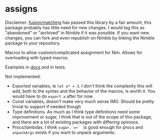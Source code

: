 # assigns

Disclaimer: [fusion/matching](https://nim-lang.github.io/fusion/src/fusion/matching.html) has
passed this library by a fair amount, this package probably has little need for new changes.
I would tag this as "abandoned" or "archived" in Nimble if it was possible.
If you want new changes, you can fork and even republish on Nimble by linking
the Nimble package to your repository.

Macros to allow custom/complicated assignment for Nim. Allows for overloading with typed macros.

Examples in [docs](https://hlaaftana.github.io/assigns/assigns.html#examples) and in tests.

Not implemented:

* Exported variables, ie `let a* = 3`. I don't think the complexity this will add, both to the syntax and the behavior of the macros, is worth it. You would have to do `export a` after for now.
* Const variables, doesn't make very much sense IMO. Should be pretty trivial to support if needed though
* Type definitions. As much as I think type definitions need some improvement or sugar, I think that is out of the scope of this package, and there are a lot of existing packages with differing opinions.
* Procs/lambdas. I think ``sugar.`=>` `` is good enough for procs and `unpackArgs` exists if you want to unpack arguments.
